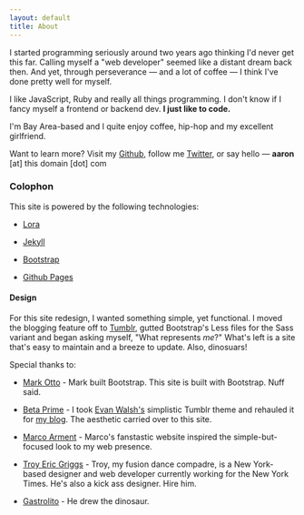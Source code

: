 ```yaml
---
layout: default
title: About
---
```


I started programming seriously around two years ago thinking I'd never get this far. Calling myself a "web developer" seemed like a distant dream back then. And yet, through perseverance — and a lot of coffee — I think I've done pretty well for myself.

I like JavaScript, Ruby and really all things programming. I don't know if I fancy myself a frontend or backend dev. **I just like to code.**

I'm Bay Area-based and I quite enjoy coffee, hip-hop and my excellent girlfriend.

Want to learn more? Visit my [Github](http://github/aboutaaron), follow me [Twitter](http://twitter.com/aboutaaron), or say hello — **aaron** [at] this domain [dot] com

### Colophon

This site is powered by the following technologies:

* [Lora](http://google.com/webfonts)

* [Jekyll](http://jekyllrb.com/)

* [Bootstrap](http://twitter.github.com/bootstrap)

* [Github Pages](http://pages.github.com/)

#### Design
For this site redesign, I wanted something simple, yet functional. I moved the blogging feature off to [Tumblr](http://blog.aboutaaron.com), gutted Bootstrap's Less files for the Sass variant and began asking myself, "What represents *me*?" What's left is a site that's easy to maintain and a breeze to update. Also, dinosuars!

Special thanks to:

* [Mark Otto](http://markdotto.com/) - Mark built Bootstrap. This site is built with Bootstrap. Nuff said.

* [Beta Prime](http://betaprime.tumblr.com) - I took [Evan Walsh's](http://evanwalsh.net/) simplistic Tumblr theme and rehauled it for [my blog](http://blog.aboutaaron.com). The aesthetic carried over to this site.

* [Marco Arment](http://www.marco.org/) - Marco's fanstastic website inspired the simple-but-focused look to my web presence.

* [Troy Eric Griggs](http://troyericgriggs.com/) - Troy, my fusion dance compadre, is a New York-based designer and web developer currently working for the New York Times. He's also a kick ass designer. Hire him.

* [Gastrolito](http://gastrolito.deviantart.com/art/quot-Tyrannosaurus-rex-quot-72353695) - He drew the dinosaur.

